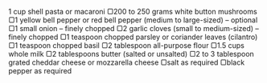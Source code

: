 1 cup shell pasta or macaroni ▢200 to 250 grams white button mushrooms ▢1 yellow bell pepper or red bell pepper (medium to large-sized) – optional ▢1 small onion – finely chopped ▢2 garlic cloves (small to medium-sized) – finely chopped ▢1 teaspoon chopped parsley or coriander leaves (cilantro) ▢1 teaspoon chopped basil ▢2 tablespoon all-purpose flour ▢1.5 cups whole milk ▢2 tablespoons butter (salted or unsalted) ▢2 to 3 tablespoon grated cheddar cheese or mozzarella cheese ▢salt as required ▢black pepper as required